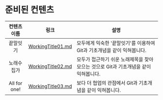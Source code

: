 # 준비된 컨텐츠

| 컨텐츠 이름 | 링크 | 설명 |
|:---------:|:---:|----|
| 끝말잇기 | [WorkingTitle01.md](./docs/WordRelay.md) | 모두에게 익숙한 '끝말잇기'를 이용하여 Git과 기초개념을 같이 익혀봅니다. |
| 노래수집가 | [WorkingTitle02.md](./docs/MusicCollector.md) | 모두가 접근하기 쉬운 노래제목을 찾아 모으는 것으로 Git과 기초개념을 같이 익혀봅니다. |
| All for one! | [WorkingTitle03.md](./docs/AllForOne.md) | 보다 더 협업의 관점에서 Git과 기초개념을 같이 익혀봅니다. |
